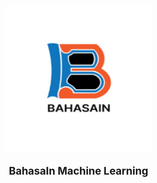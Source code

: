 <h1 align="center">
  <img align="center" src="images\bahasain.png"  width="400" height="400"></img>
<br><br>
BahasaIn Machine Learning
</h1>
